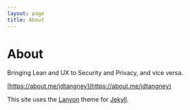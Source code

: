 ```yaml
---
layout: page
title: About
---
```


# About

Bringing Lean and UX to Security and Privacy, and vice versa.

[https://about.me/jdtangney](https://about.me/jdtangney)

<p class="message">
  This site uses the <a href="https://github.com/poole/lanyon">Lanyon</a> theme for <a href="http://jekyllrb.com">Jekyll</a>.
</p>

